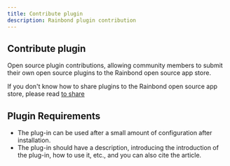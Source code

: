 ```yaml
---
title: Contribute plugin
description: Rainbond plugin contribution
---
```


## Contribute plugin

Open source plugin contributions, allowing community members to submit their own open source plugins to the Rainbond open source app store.

If you don't know how to share plugins to the Rainbond open source app store, please read [to share](/blog/pluginshare)

## Plugin Requirements

* The plug-in can be used after a small amount of configuration after installation.
* The plug-in should have a description, introducing the introduction of the plug-in, how to use it, etc., and you can also cite the article.